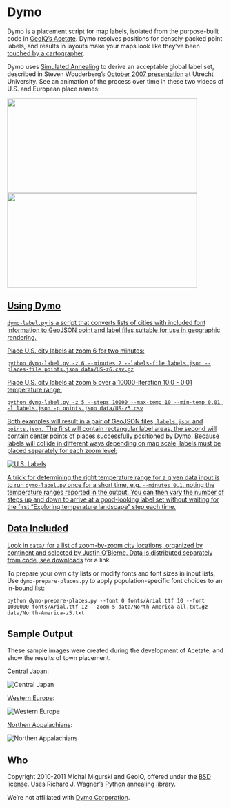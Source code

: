 Dymo
====

Dymo is a placement script for map labels, isolated from the purpose-built code in
[GeoIQ’s Acetate](https://github.com/fortiusone/acetate). Dymo resolves positions for
densely-packed point labels, and results in layouts make your maps look like they’ve been
[touched by a cartographer](http://www.flickr.com/photos/mmigurski/5194528400/sizes/l/in/photostream/).

Dymo uses [Simulated Annealing](http://en.wikipedia.org/wiki/Simulated_annealing)
to derive an acceptable global label set, described in Steven Wouderberg’s
[October 2007 presentation](http://www.cs.uu.nl/docs/vakken/gd/steven2.pdf)
at Utrecht University. See an animation of the process over time in these two
videos of U.S. and European place names:

<p>
    <a href="http://vimeo.com/migurski/dymo-n-america"><img src="https://github.com/migurski/Dymo/raw/master/images/us-video-still.jpg" width="440" height="219">
    <a href="http://vimeo.com/migurski/dymo-europe"><img src="https://github.com/migurski/Dymo/raw/master/images/europe-video-still.jpg" width="440" height="219">
</p>

Using Dymo
----------

```dymo-label.py``` is a script that converts lists of cities with included font
information to GeoJSON point and label files suitable for use in geographic
rendering.

Place U.S. city labels at zoom 6 for two minutes:

    python dymo-label.py -z 6 --minutes 2 --labels-file labels.json --places-file points.json data/US-z6.csv.gz

Place U.S. city labels at zoom 5 over a 10000-iteration 10.0 - 0.01 temperature range:

    python dymo-label.py -z 5 --steps 10000 --max-temp 10 --min-temp 0.01 -l labels.json -p points.json data/US-z5.csv

Both examples will result in a pair of GeoJSON files, ```labels.json``` and
```points.json.``` The first will contain rectangular label areas, the second
will contain center points of places successfully positioned by Dymo. Because
labels will collide in different ways depending on map scale, labels must be
placed separately for each zoom level:

![U.S. Labels](http://farm5.static.flickr.com/4123/5413923643_be14a6b13b_b.jpg)

A trick for determining the right temperature range for a given data input is to
run ```dymo-label.py``` once for a short time, e.g. ```--minutes 0.1```, noting
the temperature ranges reported in the output. You can then vary the number of
steps up and down to arrive at a good-looking label set without waiting for the
first “Exploring temperature landscape” step each time.

Data Included
-------------

Look in ```data/``` for a list of zoom-by-zoom city locations, organized by
continent and selected by Justin O’Bierne. Data is distributed separately from
code, see [downloads](https://github.com/migurski/Dymo/downloads) for a link.

To prepare your own city lists or modify fonts and font sizes in input lists,
Use ```dymo-prepare-places.py``` to apply population-specific font choices to
an in-bound list:

    python dymo-prepare-places.py --font 0 fonts/Arial.ttf 10 --font 1000000 fonts/Arial.ttf 12 --zoom 5 data/North-America-all.txt.gz data/North-America-z5.txt

Sample Output
-------------

These sample images were created during the development of Acetate, and show
the results of town placement.

[Central Japan](http://www.flickr.com/photos/mmigurski/5194528400/):

![Central Japan](http://farm5.static.flickr.com/4148/5194528400_abf78d0c09_b.jpg)

[Western Europe](http://www.flickr.com/photos/mmigurski/5193928891/):

![Western Europe](http://farm5.static.flickr.com/4111/5193928891_25ae4e213c_b.jpg)

[Northen Appalachians](http://www.flickr.com/photos/mmigurski/5194532290/):

![Northen Appalachians](http://farm5.static.flickr.com/4092/5194532290_96776a8241_b.jpg)

Who
---

Copyright 2010-2011 Michal Migurski and GeoIQ, offered under the [BSD license](http://www.opensource.org/licenses/bsd-license.php). Uses Richard J. Wagner’s [Python annealing library](http://www-personal.umich.edu/~wagnerr/PythonAnneal.html).

We’re not affiliated with [Dymo Corporation](http://dymo.com).
